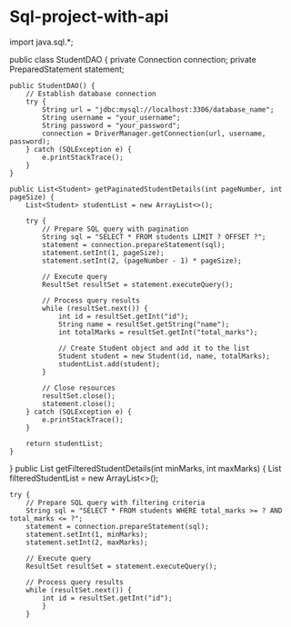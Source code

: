 # Sql-project-with-api
import java.sql.*;

public class StudentDAO {
    private Connection connection;
    private PreparedStatement statement;

    public StudentDAO() {
        // Establish database connection
        try {
            String url = "jdbc:mysql://localhost:3306/database_name";
            String username = "your_username";
            String password = "your_password";
            connection = DriverManager.getConnection(url, username, password);
        } catch (SQLException e) {
            e.printStackTrace();
        }
    }

    public List<Student> getPaginatedStudentDetails(int pageNumber, int pageSize) {
        List<Student> studentList = new ArrayList<>();

        try {
            // Prepare SQL query with pagination
            String sql = "SELECT * FROM students LIMIT ? OFFSET ?";
            statement = connection.prepareStatement(sql);
            statement.setInt(1, pageSize);
            statement.setInt(2, (pageNumber - 1) * pageSize);
            
            // Execute query
            ResultSet resultSet = statement.executeQuery();
            
            // Process query results
            while (resultSet.next()) {
                int id = resultSet.getInt("id");
                String name = resultSet.getString("name");
                int totalMarks = resultSet.getInt("total_marks");
                
                // Create Student object and add it to the list
                Student student = new Student(id, name, totalMarks);
                studentList.add(student);
            }
            
            // Close resources
            resultSet.close();
            statement.close();
        } catch (SQLException e) {
            e.printStackTrace();
        }
        
        return studentList;
    }
}
public List<Student> getFilteredStudentDetails(int minMarks, int maxMarks) {
    List<Student> filteredStudentList = new ArrayList<>();

    try {
        // Prepare SQL query with filtering criteria
        String sql = "SELECT * FROM students WHERE total_marks >= ? AND total_marks <= ?";
        statement = connection.prepareStatement(sql);
        statement.setInt(1, minMarks);
        statement.setInt(2, maxMarks);
        
        // Execute query
        ResultSet resultSet = statement.executeQuery();
        
        // Process query results
        while (resultSet.next()) {
            int id = resultSet.getInt("id");
            }
        }
